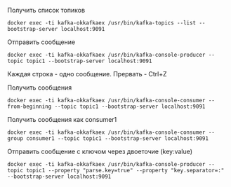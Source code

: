 Получить список топиков
```shell
docker exec -ti kafka-okkafkaex /usr/bin/kafka-topics --list --bootstrap-server localhost:9091
```

Отправить сообщение
```shell
docker exec -ti kafka-okkafkaex /usr/bin/kafka-console-producer --topic topic1 --bootstrap-server localhost:9091
```
Каждая строка - одно сообщение. Прервать - Ctrl+Z

Получить сообщения
```shell
docker exec -ti kafka-okkafkaex /usr/bin/kafka-console-consumer --from-beginning --topic topic1 --bootstrap-server localhost:9091 
```

Получить сообщения как consumer1
```shell
docker exec -ti kafka-okkafkaex /usr/bin/kafka-console-consumer --group consumer1 --topic topic1 --bootstrap-server localhost:9091 
```

Отправить сообщение c ключом через двоеточие (key:value)
```shell
docker exec -ti kafka-okkafkaex /usr/bin/kafka-console-producer --topic topic1 --property "parse.key=true" --property "key.separator=:" --bootstrap-server localhost:9091
```
